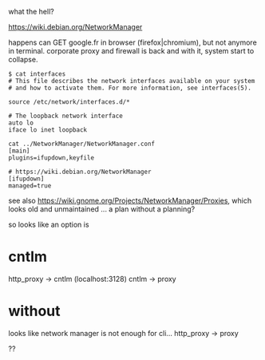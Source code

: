 what the hell?

https://wiki.debian.org/NetworkManager

happens can GET google.fr in browser (firefox|chromium), but not anymore in terminal.
corporate proxy and firewall is back and with it, system start to collapse.

```
$ cat interfaces
# This file describes the network interfaces available on your system
# and how to activate them. For more information, see interfaces(5).

source /etc/network/interfaces.d/*

# The loopback network interface
auto lo
iface lo inet loopback
```

```
cat ../NetworkManager/NetworkManager.conf
[main]
plugins=ifupdown,keyfile

# https://wiki.debian.org/NetworkManager
[ifupdown]
managed=true
```

see also https://wiki.gnome.org/Projects/NetworkManager/Proxies,
which looks old and unmaintained ... a plan without a planning?

so looks like an option is

cntlm
=====
http_proxy -> cntlm (localhost:3128)
cntlm -> proxy

without
=======
looks like network manager is not enough for cli...
http_proxy -> proxy

??
